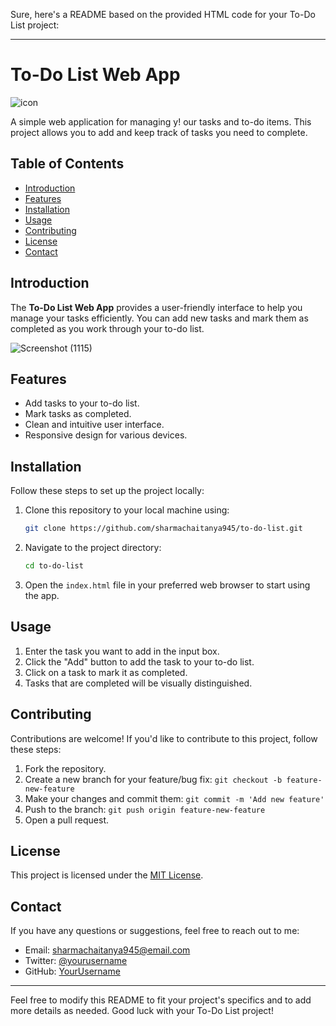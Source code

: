 Sure, here's a README based on the provided HTML code for your To-Do List project:

---

# To-Do List Web App


![icon](https://github.com/sharmachaitanya945/to-do-list/assets/133958233/95ccc583-fae7-4ada-83a9-9d8c962e6afe)

A simple web application for managing y!
our tasks and to-do items. This project allows you to add and keep track of tasks you need to complete.

## Table of Contents

- [Introduction](#introduction)
- [Features](#features)
- [Installation](#installation)
- [Usage](#usage)
- [Contributing](#contributing)
- [License](#license)
- [Contact](#contact)

## Introduction

The **To-Do List Web App** provides a user-friendly interface to help you manage your tasks efficiently. You can add new tasks and mark them as completed as you work through your to-do list.


![Screenshot (1115)](https://github.com/sharmachaitanya945/to-do-list/assets/133958233/d1601417-a096-4396-a1a5-a15806789a57)

## Features

- Add tasks to your to-do list.
- Mark tasks as completed.
- Clean and intuitive user interface.
- Responsive design for various devices.

## Installation

Follow these steps to set up the project locally:

1. Clone this repository to your local machine using:
   ```bash
   git clone https://github.com/sharmachaitanya945/to-do-list.git
   ```

2. Navigate to the project directory:
   ```bash
   cd to-do-list
   ```

3. Open the `index.html` file in your preferred web browser to start using the app.

## Usage

1. Enter the task you want to add in the input box.
2. Click the "Add" button to add the task to your to-do list.
3. Click on a task to mark it as completed.
4. Tasks that are completed will be visually distinguished.

## Contributing

Contributions are welcome! If you'd like to contribute to this project, follow these steps:

1. Fork the repository.
2. Create a new branch for your feature/bug fix: `git checkout -b feature-new-feature`
3. Make your changes and commit them: `git commit -m 'Add new feature'`
4. Push to the branch: `git push origin feature-new-feature`
5. Open a pull request.

## License

This project is licensed under the [MIT License](https://github.com/git/git-scm.com/blob/main/MIT-LICENSE.txt).

## Contact

If you have any questions or suggestions, feel free to reach out to me:

- Email: sharmachaitanya945@email.com
- Twitter: [@yourusername](https://twitter.com/Chaitanyatweetx)
- GitHub: [YourUsername](https://github.com/sharmachaitanya945)

---

Feel free to modify this README to fit your project's specifics and to add more details as needed. Good luck with your To-Do List project!
